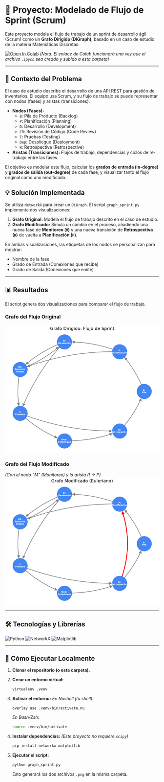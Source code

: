 # 🏃 Proyecto: Modelado de Flujo de Sprint (Scrum)

Este proyecto modela el flujo de trabajo de un sprint de desarrollo ágil (Scrum) como un **Grafo Dirigido (DiGraph)**, basado en un caso de estudio de la materia Matemáticas Discretas.

[![Open In Colab](https://colab.research.google.com/assets/colab-badge.svg)](https://colab.research.google.com/github/scysco/Essentials/blob/main/graph_theory/pj_sprint/pj_sprint.ipynb)
_(Nota: El enlace de Colab funcionará una vez que el archivo `.ipynb` sea creado y subido a esta carpeta)_

---

## 🎯 Contexto del Problema

El caso de estudio describe el desarrollo de una API REST para gestión de inventarios. El equipo usa Scrum, y su flujo de trabajo se puede representar con nodos (fases) y aristas (transiciones).

- **Nodos (Fases):**
  - `B`: Pila de Producto (Backlog)
  - `P`: Planificación (Planning)
  - `D`: Desarrollo (Development)
  - `CR`: Revisión de Código (Code Review)
  - `T`: Pruebas (Testing)
  - `Dep`: Despliegue (Deployment)
  - `R`: Retrospectiva (Retrospective)
- **Aristas (Transiciones):** Flujos de trabajo, dependencias y ciclos de re-trabajo entre las fases.

El objetivo es modelar este flujo, calcular los **grados de entrada (in-degree)** y **grados de salida (out-degree)** de cada fase, y visualizar tanto el flujo original como uno modificado.

## 💡 Solución Implementada

Se utiliza `NetworkX` para crear un `DiGraph`. El script `graph_sprint.py` implementa dos visualizaciones:

1.  **Grafo Original:** Modela el flujo de trabajo descrito en el caso de estudio.
2.  **Grafo Modificado:** Simula un cambio en el proceso, añadiendo una nueva fase de **Monitoreo (`M`)** y una nueva transición de **Retrospectiva (`R`)** de vuelta a **Planificación (`P`)**.

En ambas visualizaciones, las etiquetas de los nodos se personalizan para mostrar:

- Nombre de la fase
- Grado de Entrada (Conexiones que recibe)
- Grado de Salida (Conexiones que emite)

---

## 📊 Resultados

El script genera dos visualizaciones para comparar el flujo de trabajo.

### Grafo del Flujo Original

![Grafo del Flujo de Sprint Original](./grafo_sprint_original.png)

### Grafo del Flujo Modificado

_(Con el nodo "M" (Monitoreo) y la arista R -> P)_
![Grafo del Flujo de Sprint Modificado](./grafo_sprint_modificado.png)

---

## 🛠️ Tecnologías y Librerías

![Python](https://img.shields.io/badge/Python-3776AB?style=for-the-badge&logo=python&logoColor=white)
![NetworkX](https://img.shields.io/badge/NetworkX-2A7D9A?style=for-the-badge&logo=python&logoColor=white)
![Matplotlib](https://img.shields.io/badge/Matplotlib-11557C?style=for-the-badge&logo=matplotlib&logoColor=white)

---

## 🚀 Cómo Ejecutar Localmente

1.  **Clonar el repositorio (o esta carpeta).**

2.  **Crear un entorno virtual:**

    ```bash
    virtualenv .venv
    ```

3.  **Activar el entorno:**
    _En Nushell (tu shell):_

    ```nu
    overlay use .venv/bin/activate.nu
    ```

    _En Bash/Zsh:_

    ```bash
    source .venv/bin/activate
    ```

4.  **Instalar dependencias:**
    _(Este proyecto no requiere `scipy`)_

    ```bash
    pip install networkx matplotlib
    ```

5.  **Ejecutar el script:**
    ```bash
    python graph_sprint.py
    ```
    Esto generará los dos archivos `.png` en la misma carpeta.
